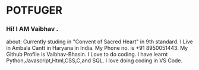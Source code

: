 # POTFUGER
### Hi! I AM Vaibhav .
about: Currently studing in "Convent of Sacred Heart" in 9th standard.
I Live in Ambala Cantt in Haryana in India.
My Phone no. is +91 8950051443.
My Github Profile is Vaibhav-Bhasin.
I Love to do coding.
I have learnt Python,Javascript,Html,CSS,C,and SQL.
I love doing coding in VS Code.
